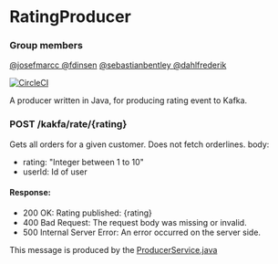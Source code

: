 # RatingProducer
### Group members  

[@josefmarcc ](https://github.com/josefmarcc)
[@fdinsen](https://github.com/fdinsen)
[@sebastianbentley ](https://github.com/SebastianBentley)
[@dahlfrederik ](https://github.com/dahlfrederik)

[![CircleCI](https://dl.circleci.com/status-badge/img/gh/f2js/RatingProducer/tree/main.svg?style=svg)](https://dl.circleci.com/status-badge/redirect/gh/f2js/RatingProducer/tree/main)

A producer written in Java, for producing rating event to Kafka.

### POST /kakfa/rate/{rating}
Gets all orders for a given customer. Does not fetch orderlines.
body:
 - rating: "Integer between 1 to 10"
 - userId: Id of user


 #### Response:
 - 200 OK: Rating published: {rating}
 - 400 Bad Request: The request body was missing or invalid.
 - 500 Internal Server Error: An error occurred on the server side.

This message is produced by the [ProducerService.java](https://github.com/f2js/RatingProducer/blob/main/src/main/java/dk/f2js/ratingproducer/producer/ProducerService.java)
